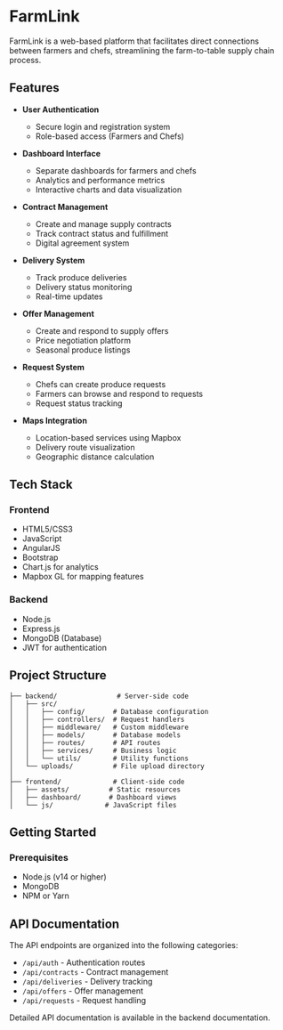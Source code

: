 # FarmLink

FarmLink is a web-based platform that facilitates direct connections between farmers and chefs, streamlining the farm-to-table supply chain process.

## Features

- **User Authentication**
  - Secure login and registration system
  - Role-based access (Farmers and Chefs)

- **Dashboard Interface**
  - Separate dashboards for farmers and chefs
  - Analytics and performance metrics
  - Interactive charts and data visualization

- **Contract Management**
  - Create and manage supply contracts
  - Track contract status and fulfillment
  - Digital agreement system

- **Delivery System**
  - Track produce deliveries
  - Delivery status monitoring
  - Real-time updates

- **Offer Management**
  - Create and respond to supply offers
  - Price negotiation platform
  - Seasonal produce listings

- **Request System**
  - Chefs can create produce requests
  - Farmers can browse and respond to requests
  - Request status tracking

- **Maps Integration**
  - Location-based services using Mapbox
  - Delivery route visualization
  - Geographic distance calculation

## Tech Stack

### Frontend
- HTML5/CSS3
- JavaScript
- AngularJS
- Bootstrap
- Chart.js for analytics
- Mapbox GL for mapping features

### Backend
- Node.js
- Express.js
- MongoDB (Database)
- JWT for authentication

## Project Structure

```
├── backend/               # Server-side code
│   ├── src/
│   │   ├── config/       # Database configuration
│   │   ├── controllers/  # Request handlers
│   │   ├── middleware/   # Custom middleware
│   │   ├── models/       # Database models
│   │   ├── routes/       # API routes
│   │   ├── services/     # Business logic
│   │   └── utils/        # Utility functions
│   └── uploads/          # File upload directory
│
├── frontend/             # Client-side code
│   ├── assets/          # Static resources
│   ├── dashboard/       # Dashboard views
│   └── js/             # JavaScript files
```

## Getting Started

### Prerequisites
- Node.js (v14 or higher)
- MongoDB
- NPM or Yarn

## API Documentation

The API endpoints are organized into the following categories:

- `/api/auth` - Authentication routes
- `/api/contracts` - Contract management
- `/api/deliveries` - Delivery tracking
- `/api/offers` - Offer management
- `/api/requests` - Request handling

Detailed API documentation is available in the backend documentation.
